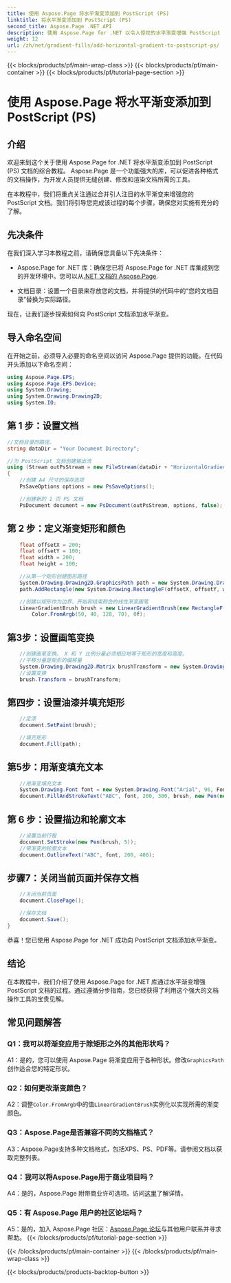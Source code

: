 ```yaml
---
title: 使用 Aspose.Page 将水平渐变添加到 PostScript (PS)
linktitle: 将水平渐变添加到 PostScript (PS)
second_title: Aspose.Page .NET API
description: 使用 Aspose.Page for .NET 以令人惊叹的水平渐变增强 PostScript 文档。按照我们的分步教程进行无缝实施。
weight: 12
url: /zh/net/gradient-fills/add-horizontal-gradient-to-postscript-ps/
---
```


{{< blocks/products/pf/main-wrap-class >}}
{{< blocks/products/pf/main-container >}}
{{< blocks/products/pf/tutorial-page-section >}}

# 使用 Aspose.Page 将水平渐变添加到 PostScript (PS)

## 介绍

欢迎来到这个关于使用 Aspose.Page for .NET 将水平渐变添加到 PostScript (PS) 文档的综合教程。 Aspose.Page 是一个功能强大的库，可以促进各种格式的文档操作，为开发人员提供无缝创建、修改和渲染文档所需的工具。

在本教程中，我们将重点关注通过合并引人注目的水平渐变来增强您的 PostScript 文档。我们将引导您完成该过程的每个步骤，确保您对实施有充分的了解。

## 先决条件

在我们深入学习本教程之前，请确保您具备以下先决条件：

-  Aspose.Page for .NET 库：确保您已将 Aspose.Page for .NET 库集成到您的开发环境中。您可以从[.NET 文档的 Aspose.Page](https://reference.aspose.com/page/net/).

- 文档目录：设置一个目录来存放您的文档，并将提供的代码中的“您的文档目录”替换为实际路径。

现在，让我们逐步探索如何向 PostScript 文档添加水平渐变。

## 导入命名空间

在开始之前，必须导入必要的命名空间以访问 Aspose.Page 提供的功能。在代码开头添加以下命名空间：

```csharp
using Aspose.Page.EPS;
using Aspose.Page.EPS.Device;
using System.Drawing;
using System.Drawing.Drawing2D;
using System.IO;
```

## 第 1 步：设置文档

```csharp
//文档目录的路径。
string dataDir = "Your Document Directory";

//为 PostScript 文档创建输出流
using (Stream outPsStream = new FileStream(dataDir + "HorizontalGradient_outPS.ps", FileMode.Create))
{
    //创建 A4 尺寸的保存选项
    PsSaveOptions options = new PsSaveOptions();

    //创建新的 1 页 PS 文档
    PsDocument document = new PsDocument(outPsStream, options, false);
```

## 第 2 步：定义渐变矩形和颜色

```csharp
    float offsetX = 200;
    float offsetY = 100;
    float width = 200;
    float height = 100;

    //从第一个矩形创建图形路径
    System.Drawing.Drawing2D.GraphicsPath path = new System.Drawing.Drawing2D.GraphicsPath();
    path.AddRectangle(new System.Drawing.RectangleF(offsetX, offsetY, width, height));

    //创建以矩形作为边界、开始和结束颜色的线性渐变画笔
    LinearGradientBrush brush = new LinearGradientBrush(new RectangleF(0, 0, width, height), Color.FromArgb(150, 0, 0, 0),
        Color.FromArgb(50, 40, 128, 70), 0f);
```

## 第3步：设置画笔变换

```csharp
    //创建画笔变换。 X 和 Y 比例分量必须相应地等于矩形的宽度和高度。
    //平移分量是矩形的偏移量
    System.Drawing.Drawing2D.Matrix brushTransform = new System.Drawing.Drawing2D.Matrix(width, 0, 0, height, offsetX, offsetY);
    //设置变换
    brush.Transform = brushTransform;
```

## 第四步：设置油漆并填充矩形

```csharp
    //定漆
    document.SetPaint(brush);

    //填充矩形
    document.Fill(path);
```

## 第5步：用渐变填充文本

```csharp
    //用渐变填充文本
    System.Drawing.Font font = new System.Drawing.Font("Arial", 96, FontStyle.Bold);
    document.FillAndStrokeText("ABC", font, 200, 300, brush, new Pen(new SolidBrush(Color.Black), 2));
```

## 第 6 步：设置描边和轮廓文本

```csharp
    //设置当前行程
    document.SetStroke(new Pen(brush, 5));
    //带渐变的轮廓文本
    document.OutlineText("ABC", font, 200, 400);
```

## 步骤7：关闭当前页面并保存文档

```csharp
    //关闭当前页面
    document.ClosePage();

    //保存文档
    document.Save();
}
```

恭喜！您已使用 Aspose.Page for .NET 成功向 PostScript 文档添加水平渐变。

## 结论

在本教程中，我们介绍了使用 Aspose.Page for .NET 库通过水平渐变增强 PostScript 文档的过程。通过遵循分步指南，您已经获得了利用这个强大的文档操作工具的宝贵见解。

## 常见问题解答

### Q1：我可以将渐变应用于除矩形之外的其他形状吗？

 A1：是的，您可以使用 Aspose.Page 将渐变应用于各种形状。修改`GraphicsPath`创作适合您的特定形状。

### Q2：如何更改渐变颜色？

 A2：调整`Color.FromArgb`中的值`LinearGradientBrush`实例化以实现所需的渐变颜色。

### Q3：Aspose.Page是否兼容不同的文档格式？

A3：Aspose.Page支持多种文档格式，包括XPS、PS、PDF等。请参阅文档以获取完整列表。

### Q4：我可以将Aspose.Page用于商业项目吗？

 A4：是的，Aspose.Page 附带商业许可选项。访问[这里](https://purchase.aspose.com/buy)了解详情。

### Q5：有 Aspose.Page 用户的社区论坛吗？

 A5：是的，加入 Aspose.Page 社区：[Aspose.Page 论坛](https://forum.aspose.com/c/page/39)与其他用户联系并寻求帮助。
{{< /blocks/products/pf/tutorial-page-section >}}

{{< /blocks/products/pf/main-container >}}
{{< /blocks/products/pf/main-wrap-class >}}

{{< blocks/products/products-backtop-button >}}
